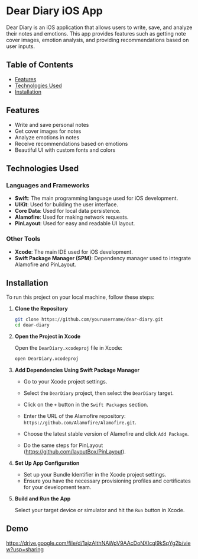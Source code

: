 # Dear Diary iOS App

Dear Diary is an iOS application that allows users to write, save, and analyze their notes and emotions. This app provides features such as getting note cover images, emotion analysis, and providing recommendations based on user inputs.

## Table of Contents

- [Features](#features)
- [Technologies Used](#technologies-used)
- [Installation](#installation)

## Features

- Write and save personal notes
- Get cover images for notes
- Analyze emotions in notes
- Receive recommendations based on emotions
- Beautiful UI with custom fonts and colors

## Technologies Used

### Languages and Frameworks

- **Swift**: The main programming language used for iOS development.
- **UIKit**: Used for building the user interface.
- **Core Data**: Used for local data persistence.
- **Alamofire**: Used for making network requests.
- **PinLayout**: Used for easy and readable UI layout.

### Other Tools

- **Xcode**: The main IDE used for iOS development.
- **Swift Package Manager (SPM)**: Dependency manager used to integrate Alamofire and PinLayout.

## Installation

To run this project on your local machine, follow these steps:

1. **Clone the Repository**

    ```bash
    git clone https://github.com/yourusername/dear-diary.git
    cd dear-diary
    ```

2. **Open the Project in Xcode**

    Open the `DearDiary.xcodeproj` file in Xcode:

    ```bash
    open DearDiary.xcodeproj
    ```

3. **Add Dependencies Using Swift Package Manager**

    - Go to your Xcode project settings.
    - Select the `DearDiary` project, then select the `DearDiary` target.
    - Click on the `+` button in the `Swift Packages` section.
    - Enter the URL of the Alamofire repository: `https://github.com/Alamofire/Alamofire.git`.
    - Choose the latest stable version of Alamofire and click `Add Package`.
  
    - Do the same steps for PinLayout (https://github.com/layoutBox/PinLayout).

4. **Set Up App Configuration**

    - Set up your Bundle Identifier in the Xcode project settings.
    - Ensure you have the necessary provisioning profiles and certificates for your development team.

5. **Build and Run the App**

    Select your target device or simulator and hit the `Run` button in Xcode.


## Demo
https://drive.google.com/file/d/1ajzAIthNAWpV9AAcDoNXIcql9kSqYg2b/view?usp=sharing
